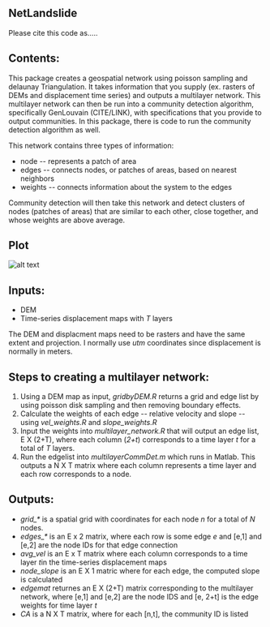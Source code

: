 ## NetLandslide

Please cite this code as.....

## Contents: 
This package creates a geospatial network using poisson sampling and delaunay Triangulation. It takes information that you supply (ex. rasters of DEMs and displacement time series) and outputs a multilayer network. This multilayer network can then be run into a community detection algorithm, specifically GenLouvain (CITE/LINK), with specifications that you provide to output communities. In this package, there is code to run the community detection algorithm as well.

This network contains three types of information:
<ul>
<li> node -- represents a patch of area
<li> edges -- connects nodes, or patches of areas, based on nearest neighbors
<li> weights -- connects information about the system to the edges 
</ul>

Community detection will then take this network and detect clusters of nodes (patches of areas) that are similar to each other, close together, and whose weights are above average.

## Plot
![alt text](https://github.com/vddesai-97/netLandslide/blob/main/src/ExploratoryPlot.png "Exploratory Plot")
## Inputs:
<ul>
<li> DEM 
<li> Time-series displacement maps with <i>T</i> layers
</ul>

The DEM and displacment maps need to be rasters and have the same extent and projection. I normally use <i>utm</i> coordinates since displacement is normally in meters.

## Steps to creating a multilayer network:
<ol>
<li> Using a DEM map as input, <i>gridbyDEM.R</i> returns a grid and edge list by using poisson disk sampling and then removing boundary effects.
<li> Calculate the weights of each edge -- relative velocity and slope -- using <i>vel_weights.R</i> and <i>slope_weights.R</i>
<li> Input the weights into <i>multilayer_network.R</i> that will output an edge list, E X (2+T), where each column (<i>2+t</i>) corresponds to a time layer <i>t</i> for a total of <i>T</i> layers.
<li> Run the edgelist into <i>multilayerCommDet.m</i> which runs in Matlab. This outputs a N X T matrix where each column represents a time layer and each row corresponds to a node.
</ol>

## Outputs:
<ul>
<li> <i>grid_*</i> is a spatial grid with coordinates for each node <i>n</i> for a total of <i>N</i> nodes.
<li> <i>edges_*</i> is an E x 2 matrix, where each row is some edge <i>e</i> and [e,1] and [e,2] are the node IDs for that edge connection
<li> <i>avg_vel</i> is an E x T matrix where each column corresponds to a time layer <i>t</i>in the time-series displacement maps
<li> <i>node_slope</i> is an E X 1 matric where for each edge, the computed slope is calculated
<li> <i>edgemat</i> returnes an E X (2+T) matrix corresponding to the multilayer network, where [e,1] and [e,2] are the node IDS and [e, 2+t] is the edge weights for time layer <i>t</i>
<li> <i>CA</i> is a N X T matrix, where for each [n,t], the community ID is listed
</ul>




